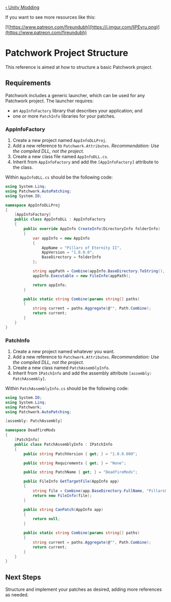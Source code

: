 <!-- TITLE: Patchwork Project Structure -->

[&lsaquo; Unity Modding](/unity)

If you want to see more resources like this:

[![https://www.patreon.com/fireundubh](https://i.imgur.com/llPEyru.png)](https://www.patreon.com/fireundubh)

# Patchwork Project Structure
This reference is aimed at how to structure a basic Patchwork project.

## Requirements

Patchwork includes a generic launcher, which can be used for any Patchwork project. The launcher requires:

* an `AppInfoFactory` library that describes your application; and
* one or more `PatchInfo` libraries for your patches.

### AppInfoFactory

1. Create a new project named `AppInfoDLLProj`.
2. Add a new reference to `Patchwork.Attributes`. _Recommendation: Use the compiled DLL, not the project._
3. Create a new class file named `AppInfoDLL.cs`.
4. Inherit from `AppInfoFactory` and add the `[AppInfoFactory]` attribute to the class.

Within `AppInfoDLL.cs` should be the following code:

```csharp
using System.Linq;
using Patchwork.AutoPatching;
using System.IO;

namespace AppInfoDLLProj
{
	[AppInfoFactory]
	public class AppInfoDLL : AppInfoFactory
	{
		public override AppInfo CreateInfo(DirectoryInfo folderInfo)
		{
			var appInfo = new AppInfo
			{
				AppName = "Pillars of Eternity II",
				AppVersion = "1.0.0.0",
				BaseDirectory = folderInfo
			};

			string appPath = Combine(appInfo.BaseDirectory.ToString(), "PillarsOfEternityII.exe");
			appInfo.Executable = new FileInfo(appPath);

			return appInfo;
		}

		public static string Combine(params string[] paths)
		{
			string current = paths.Aggregate(@"", Path.Combine);
			return current;
		}
	}
}
```

### PatchInfo

1. Create a new project named whatever you want.
2. Add a new reference to `Patchwork.Attributes`. _Recommendation: Use the compiled DLL, not the project._
3. Create a new class named `PatchAssemblyInfo`.
4. Inherit from `IPatchInfo` and add the assembly attribute `[assembly: PatchAssembly]`.

Within `PatchAssemblyInfo.cs` should be the following code:

```csharp
using System.IO;
using System.Linq;
using Patchwork;
using Patchwork.AutoPatching;

[assembly: PatchAssembly]

namespace DeadfireMods
{
	[PatchInfo]
	public class PatchAssemblyInfo : IPatchInfo
	{
		public string PatchVersion { get; } = "1.0.0.000";

		public string Requirements { get; } = "None";

		public string PatchName { get; } = "DeadfireMods";

		public FileInfo GetTargetFile(AppInfo app)
		{
			string file = Combine(app.BaseDirectory.FullName, "PillarsOfEternityII_Data", "Managed", "Assembly-CSharp.dll");
			return new FileInfo(file);
		}

		public string CanPatch(AppInfo app)
		{
			return null;
		}

		public static string Combine(params string[] paths)
		{
			string current = paths.Aggregate(@"", Path.Combine);
			return current;
		}
	}
}
```

## Next Steps

Structure and implement your patches as desired, adding more references as needed.